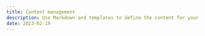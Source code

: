 ```yaml
---
title: Content management
description: Use Markdown and templates to define the content for your website.
date: 2023-02-19
---
```

